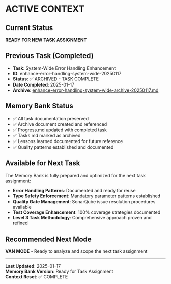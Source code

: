 # ACTIVE CONTEXT

## Current Status

**READY FOR NEW TASK ASSIGNMENT**

## Previous Task (Completed)

- **Task**: System-Wide Error Handling Enhancement
- **ID**: enhance-error-handling-system-wide-20250117
- **Status**: ✅ ARCHIVED - TASK COMPLETE
- **Date Completed**: 2025-01-17
- **Archive**: [enhance-error-handling-system-wide-archive-20250117.md](archive/enhance-error-handling-system-wide-archive-20250117.md)

## Memory Bank Status

- ✅ All task documentation preserved
- ✅ Archive document created and referenced
- ✅ Progress.md updated with completed task
- ✅ Tasks.md marked as archived
- ✅ Lessons learned documented for future reference
- ✅ Quality patterns established and documented

## Available for Next Task

The Memory Bank is fully prepared and optimized for the next task assignment:

- **Error Handling Patterns**: Documented and ready for reuse
- **Type Safety Enforcement**: Mandatory parameter patterns established
- **Quality Gate Management**: SonarQube issue resolution procedures available
- **Test Coverage Enhancement**: 100% coverage strategies documented
- **Level 3 Task Methodology**: Comprehensive approach proven and refined

## Recommended Next Mode

**VAN MODE** - Ready to analyze and scope the next task assignment

---

**Last Updated**: 2025-01-17  
**Memory Bank Version**: Ready for Task Assignment  
**Context Reset**: ✅ COMPLETE
